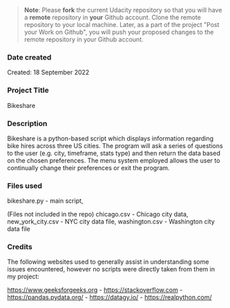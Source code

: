 >**Note**: Please **fork** the current Udacity repository so that you will have a **remote** repository in **your** Github account. Clone the remote repository to your local machine. Later, as a part of the project "Post your Work on Github", you will push your proposed changes to the remote repository in your Github account.

### Date created
Created: 18 September 2022

### Project Title
Bikeshare

### Description
Bikeshare is a python-based script which displays information regarding bike hires across three US cities.
The program will ask a series of questions to the user (e.g. city, timeframe, stats type) and then return the data based on the chosen preferences. The menu system employed allows the user to continually change their preferences or exit the program.

### Files used
bikeshare.py - main script,

(Files not included in the repo)
chicago.csv - Chicago city data,
new_york_city.csv - NYC city data file,
washington.csv - Washington city data file

### Credits
The following websites used to generally assist in understanding some issues encountered, however no scripts were directly taken from them in my project:

https://www.geeksforgeeks.org -
https://stackoverflow.com -
https://pandas.pydata.org/ -
https://datagy.io/ -
https://realpython.com/
